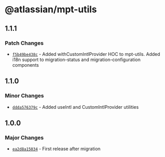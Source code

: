 # @atlassian/mpt-utils

## 1.1.1

### Patch Changes

- [`f5b49be438c`](https://bitbucket.org/atlassian/atlassian-frontend/commits/f5b49be438c) - Added withCustomIntlProvider HOC to mpt-utils. Added i18n support to migration-status and migration-configuration components

## 1.1.0

### Minor Changes

- [`ddda576379c`](https://bitbucket.org/atlassian/atlassian-frontend/commits/ddda576379c) - Added useIntl and CustomIntlProvider utilities

## 1.0.0

### Major Changes

- [`ea2d8a15034`](https://bitbucket.org/atlassian/atlassian-frontend/commits/ea2d8a15034) - First release after migration
